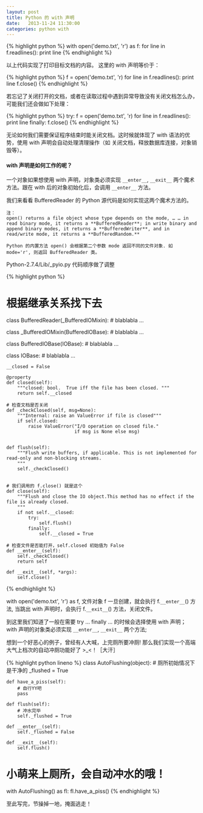 ```yaml
---
layout: post
title: Python 的 with 声明
date:   2013-11-24 11:30:00
categories: python with
---
```


{% highlight python %}
with open('demo.txt', 'r') as f:
	for line in f.readlines():
		print line
{% endhighlight %}

以上代码实现了打印目标文档的内容。 这里的 with 声明等价于：

{% highlight python %}
f = open('demo.txt', 'r)
for line in f.readlines():
	print line
f.close()
{% endhighlight %}

若忘记了关闭打开的文档，或者在读取过程中遇到异常导致没有关闭文档怎么办，可能我们还会做如下处理：

{% highlight python %}
try:
	f = open('demo.txt', 'r)
	for line in f.readlines():
		print line
finally:
	f.close()
{% endhighlight %}

无论如何我们需要保证程序结束时能关闭文档。这时候就体现了 with 语法的优势，使用 with 声明会自动处理清理操作（如 关闭文档，释放数据库连接，对象销毁等）。

#### with 声明是如何工作的呢？

一个对象如果想使用 with 声明，对象类必须实现 `__enter__`, `__exit__` 两个魔术方法。跟在 with 后的对象初始化后，会调用 `__enter__` 方法。

我们来看看 BufferedReader 的 Python 源代码是如何实现这两个魔术方法的。

``` 
注：
open() returns a file object whose type depends on the mode, … … in read binary mode, it returns a **BufferedReader**; in write binary and append binary modes, it returns a **BufferedWriter**, and in read/write mode, it returns a **BufferedRandom.**

Python 的内置方法 open() 会根据第二个参数 mode 返回不同的文件对象. 如 mode='r', 则返回 BufferedReader 类。
```

Python-2.7.4/Lib/_pyio.py  代码顺序做了调整

{% highlight python %}
# 根据继承关系找下去
class BufferedReader(_BufferedIOMixin):
	# blablabla ...
	
class _BufferedIOMixin(BufferedIOBase):
	# blablabla ...
	
class BufferedIOBase(IOBase):
	# blablabla ...
	
class IOBase:
	# blablabla ...

	__closed = False
	
	@property
    def closed(self):
        """closed: bool.  True iff the file has been closed. """
        return self.__closed

	# 检查文档是否关闭
    def _checkClosed(self, msg=None):
        """Internal: raise an ValueError if file is closed"""
        if self.closed:
            raise ValueError("I/O operation on closed file."
                             if msg is None else msg)
                             
	
	def flush(self):
    	"""Flush write buffers, if applicable. This is not implemented for read-only and non-blocking streams.
        """
        self._checkClosed()
        

	# 我们调用的 f.close() 就是这个
    def close(self):
        """Flush and close the IO object.This method has no effect if the file is already closed.
        """
        if not self.__closed:
            try:
                self.flush()
            finally:
                self.__closed = True

	# 检查文件是否能打开，self.closed 初始值为 False
	def __enter__(self):
        self._checkClosed()
        return self

    def __exit__(self, *args):
        self.close()
{% endhighlight %}

with open('demo.txt', 'r') as f, 文件对象 f 一旦创建，就会执行 f.`__enter__`() 方法, 当跳出 with 声明时，会执行 f.`__exit__`() 方法，关闭文件。

到这里我们知道了一般在需要 try ... finally ... 的时候会选择使用 with 声明； with 声明的对象类必须实现 `__enter__`, `__exit__` 两个方法; 

想到一个好恶心的例子，曾经有人大喊，上完厕所要冲厕! 那么我们实现一个高端大气上档次的自动冲厕功能好了 >_<！［大汗］

{% highlight python lineno %}
class AutoFlushing(object):
	# 厕所初始情况下是干净的
	_flushed = True
	
	def have_a_piss(self):
		# 自行YY吧
		pass
	
	def flush(self):
		# 冲水完毕
		self._flushed = True
		
	def __enter__(self):
		self._flushed = False
		
	def __exit__(self):
		self.flush()
		
# 小萌来上厕所，会自动冲水的哦！
with AutoFlushing() as fl:
	fl.have_a_piss()
{% endhighlight %}

至此写完，节操掉一地，掩面逃走！
